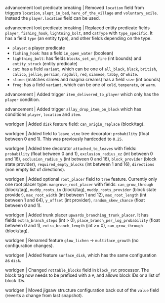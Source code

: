 advancement loot predicate breaking | Removed `location` field from triggers `location`, `slept_in_bed`, `hero_of_the_village` and `voluntary_exile`. Instead the `player.location` field can be used.

advancement loot predicate breaking | Replaced entity predicate fields `player`, `fishing_hook`, `lightning_bolt`, and `catType` with `type_specific`. It has a field `type` (an entity type), and other fields depending on the type.
* `player`: a player predicate
* `fishing_hook`: has a field `in_open_water` (boolean)
* `lightning_bolt`: has fields `blocks_set_on_fire` (int bounds) and `entity_struck` (entity predicate)
* `cat`: has a field `varient`, which can be one of `all_black`, `black`, `british`, `calico`, `jellie`, `persian`, `ragdoll`, `red`, `siamese`, `tabby`, or `white`.
* `slime`: (matches slimes and magma creams) has a field `size` (int bounds)
* `frog`: has a field `variant`, which can be one of `cold`, `temperate`, or `warm`.

advancement | Added trigger `item_delivered_to_player` which only has the `player` condition.

advancement | Added trigger `allay_drop_item_on_block` which has conditions `player`, `location` and `item`.

worldgen | Added `disk` feature field: `can_origin_replace` (block/tag).

worldgen | Added field to `leave_vine` tree decorator: `probability` (float between 0 and 1). This was previously hardcoded to `0.25`.

worldgen | Added tree decorator `attached_to_leaves` with fields: `probability` (float between 0 and 1), `exclusion_radius_xz` (int between 0 and 16), `exclusion_radius_y` (int between 0 and 16), `block_provider` (block state provider), `required_empty_blocks` (int between 1 and 16), `directions` (non empty list of directions).

worldgen | Added optional `root_placer` field to `tree` feature. Currently only one root placer type: `mangrove_root_placer` with fields: `can_grow_through` (block/tag), `muddy_roots_in` (block/tag), `muddy_roots_provider` (block state provider), `max_root_width` (int between 1 and 12), `max_root_length` (int between 1 and 64), `y_offset` (int provider), `random_skew_chance` (float between 0 and 1).

worldgen | Added trunk placer `upwards_branching_trunk_placer`. It has fields `extra_branch_steps` (int > 0), `place_branch_per_log_probability` (float between 0 and 1), `extra_branch_length` (int >= 0), `can_grow_through` (block/tag).

worldgen | Renamed feature `glow_lichen` -> `multiface_growth` (no configuration changes).

worldgen | Added feature `surface_disk`, which has the same configuration as `disk`.

worldgen | Changed `rottable_blocks` field in `block_rot` processor. The block tag now needs to be prefixed with a `#`, and allows block IDs or a list of block IDs.

worldgen | Moved jigsaw structure configuration back out of the `value` field (reverts a change from last snapshot).
